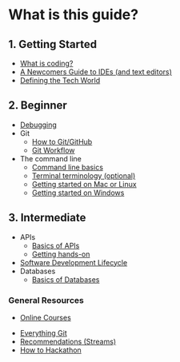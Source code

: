 # What is this guide?

## 1. Getting Started

* [What is coding?](1-getting-started/what-is-coding.md)
* [A Newcomers Guide to IDEs (and text editors)](1-getting-started/ides-and-text-editors.md)
* [Defining the Tech World](1-getting-started/defining-the-tech-world.md)

## 2. Beginner

* [Debugging](2-beginner/debugging.md)
* Git
  * [How to Git/GitHub](2-beginner/how-to-git-github.md)
  * [Git Workflow](2-beginner/git-workflow.md)
* The command line 
  * [Command line basics](2-beginner/command-line-basics.md)
  * [Terminal terminology (optional)](2-beginner/terminal-terminology.md)
  * [Getting started on Mac or Linux](2-beginner/command-line-mac-linux.md)
  * [Getting started on Windows](2-beginner/command-line-windows.md)

## 3. Intermediate
* APIs
  * [Basics of APIs](3-intermediate/apis-basics.md)
  * [Getting hands-on](3-intermediate/apis-handson.md)
* [Software Development Lifecycle](3-intermediate/software-development-lifecycle.md)
* Databases
  * [Basics of Databases](3-intermediate/db-basics.md)

### General Resources
* [Online Courses](recs/online-courses.md)
<!--* [Computer Science Programs in the Greater Vancouver Area](2-beginner/computer-science-programs.md)-->
* [Everything Git](recs/git-recs.md)
* [Recommendations (Streams)](recs/general-recs.md)
* [How to Hackathon](recs/hackathon-recs.md)
